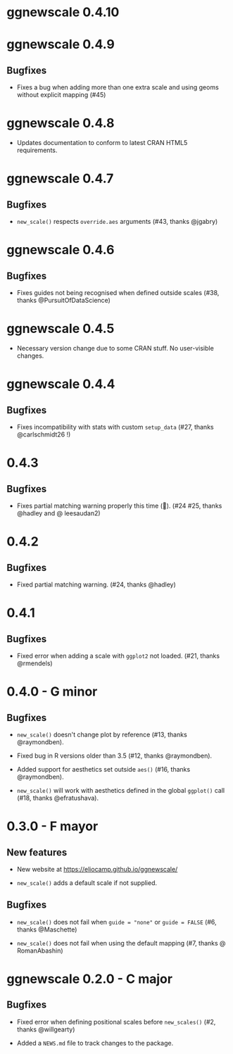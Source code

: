 # ggnewscale 0.4.10

# ggnewscale 0.4.9

## Bugfixes

-   Fixes a bug when adding more than one extra scale and using geoms without explicit mapping (#45)

# ggnewscale 0.4.8

-   Updates documentation to conform to latest CRAN HTML5 requirements.

# ggnewscale 0.4.7

## Bugfixes

-   `new_scale()` respects `override.aes` arguments (#43, thanks @jgabry)

# ggnewscale 0.4.6

## Bugfixes

-   Fixes guides not being recognised when defined outside scales (#38, thanks @PursuitOfDataScience)

# ggnewscale 0.4.5

-   Necessary version change due to some CRAN stuff. No user-visible changes.

# ggnewscale 0.4.4

## Bugfixes

-   Fixes incompatibility with stats with custom `setup_data` (#27, thanks @carlschmidt26 !)

# 0.4.3

## Bugfixes

-   Fixes partial matching warning properly this time (🤞️). (#24 #25, thanks @hadley and \@ leesaudan2)

# 0.4.2

## Bugfixes

-   Fixed partial matching warning. (#24, thanks @hadley)

# 0.4.1

## Bugfixes

-   Fixed error when adding a scale with `ggplot2` not loaded. (#21, thanks @rmendels)

# 0.4.0 - G minor

## Bugfixes

-   `new_scale()` doesn't change plot by reference (#13, thanks @raymondben).

-   Fixed bug in R versions older than 3.5 (#12, thanks @raymondben).

-   Added support for aesthetics set outside `aes()` (#16, thanks @raymondben).

-   `new_scale()` will work with aesthetics defined in the global `ggplot()` call (#18, thanks @efratushava).

# 0.3.0 - F mayor

## New features

-   New website at <https://eliocamp.github.io/ggnewscale/>

-   `new_scale()` adds a default scale if not supplied.

## Bugfixes

-   `new_scale()` does not fail when `guide = "none"` or `guide = FALSE` (#6, thanks @Maschette)

-   `new_scale()` does not fail when using the default mapping (#7, thanks \@ RomanAbashin)

# ggnewscale 0.2.0 - C major

## Bugfixes

-   Fixed error when defining positional scales before `new_scales()` (#2, thanks @willgearty)

-   Added a `NEWS.md` file to track changes to the package.
